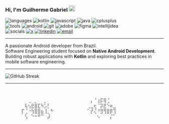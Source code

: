 ### Hi, I'm Guilherme Gabriel <img src="https://media.giphy.com/media/hvRJCLFzcasrR4ia7z/giphy.gif" width="20">
![languages](https://img.shields.io/static/v1?label=&message=languages:&color=%23000000&style=flat-square) 
![kotlin](https://img.shields.io/static/v1?logo=kotlin&label=&message=kotlin&color=%23000000&logoColor=AAA&style=flat-square) 
![javascript](https://img.shields.io/static/v1?logo=javascript&label=&message=javascript&color=%23000000&logoColor=AAA&style=flat-square) 
![java](https://img.shields.io/static/v1?logo=java&label=&message=java&color=%23000000&logoColor=AAA&style=flat-square) 
![cplusplus](https://img.shields.io/static/v1?logo=cplusplus&label=&message=cpp&color=%23000000&logoColor=AAA&style=flat-square)  
![tools](https://img.shields.io/static/v1?label=&message=tools:&color=%23000000&style=flat-square) 
![android](https://img.shields.io/static/v1?logo=android&label=&message=android&color=%23000000&logoColor=AAA&style=flat-square) 
![git](https://img.shields.io/static/v1?logo=git&label=&message=git&color=%23000000&logoColor=AAA&style=flat-square) 
![adobe](https://img.shields.io/static/v1?logo=adobe&label=&message=adobe&color=%23000000&logoColor=AAA&style=flat-square) 
![figma](https://img.shields.io/static/v1?logo=figma&label=&message=figma&color=%23000000&logoColor=AAA&style=flat-square) 
![intellijidea](https://img.shields.io/static/v1?logo=intellijidea&label=&message=intellij&color=%23000000&logoColor=AAA&style=flat-square)  
![socials](https://img.shields.io/badge/socials:-000000?style=flat-square&logo=star&logoColor=white) 
[![x](https://img.shields.io/badge/x-000000?style=flat-square&logo=x&logoColor=white)](https://x.com/gabrcreates) 
[![linkedin](https://img.shields.io/badge/linkedin-000000?style=flat-square&logo=linkedin&logoColor=white)](https://www.linkedin.com/in/gabreoo) 
[![email](https://img.shields.io/badge/email-000000?style=flat-square&logo=gmail&logoColor=white)](mailto:SEU_EMAIL_AQUI)



---
A passionate Android developer from Brazil.  
Software Engineering student focused on **Native Android Development**.  
Building robust applications with **Kotlin** and exploring best practices in mobile software engineering.

---

<div align="left">
  <img src="https://github-readme-streak-stats.herokuapp.com/?user=gabreoo&theme=black-white&background=000000&ring=AAAAAA&fire=AAAAAA&currStreakNum=FFFFFF&sideNums=AAAAAA&currStreakLabel=AAAAAA&sideLabels=AAAAAA&dates=AAAAAA" alt="GitHub Streak" />
</div>

---
⠀⠀<p> 
⠀⠀⠀⠀⠀⠀⠀⢀⠀⡀⠀⠀⡀⠀⠀⠀⠀⠀⠀⠀
⠀⠀⠀⠀⠀⠀⡄⠈⢰⡯⢿⢈⠀⠀⠀⠀⠀⠀⠀⠀
⠀⠀⠀⠀⠀⠀⢧⢢⣟⣿⣏⠳⡡⡃⠀⠀⠀⠀⠀⠀
⠀⠀⠀⠀⠀⢀⣀⢖⠈⡽⣟⠑⠶⣀⠀⠀⠀⠀⠀⠀
⠀⠀⠀⠀⠀⡏⢈⠐⢳⣿⣿⣦⢸⡀⠓⠀⠀⠀⠀⠀
⠀⠀⠀⠀⠀⠁⡞⢌⠘⣻⢻⣿⡿⢹⠀⠀⠀⠀⠀⠀
⠀⠀⠀⠀⠀⠀⢣⠀⠑⠒⠛⠉⠀⡼⠀⠀⠀⠀⠀⠀
⠀⠀⠀⠀⠀⠀⠀⠀⠢⠀⠀⠀⡌⠁⠀⠀⠀⠀⠀⠀
⠀⠀⠀⠀⠀⠀⠀⠀⠀⠀⠀⠀⠀⠀⠀⠀⠀⠀⠀⠀
<p>⠀⠀⠀⠀⠀⠀⠀⠀⠀⠀⠀⠀⠀⠀⠀⠀⠀
